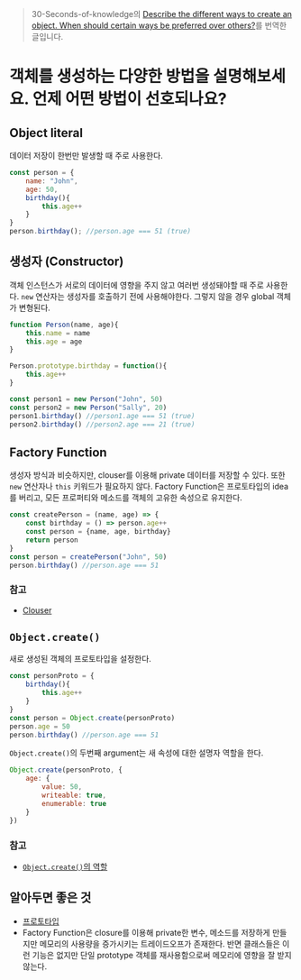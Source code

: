 > 30-Seconds-of-knowledge의 [Describe the different ways to create an object. When should certain ways be preferred over others?](https://github.com/30-seconds/30-seconds-of-interviews/blob/master/questions/object-creation.md)를 번역한 글입니다.

# 객체를 생성하는 다양한 방법을 설명해보세요. 언제 어떤 방법이 선호되나요?

## Object literal
데이터 저장이 한번만 발생할 때 주로 사용한다.

```javascript
const person = {
    name: "John",
    age: 50,
    birthday(){
        this.age++
    }
}
person.birthday(); //person.age === 51 (true)
```

## 생성자 (Constructor)
객체 인스턴스가 서로의 데이터에 영향을 주지 않고 여러번 생성돼야할 때 주로 사용한다. `new` 연산자는 생성자를 호출하기 전에  사용해야한다. 그렇지 않을 경우 global 객체가 변형된다.

```javascript
function Person(name, age){
    this.name = name
    this.age = age
}

Person.prototype.birthday = function(){
    this.age++
}

const person1 = new Person("John", 50)
const person2 = new Person("Sally", 20)
person1.birthday() //person1.age === 51 (true)
person2.birthday() //person2.age === 21 (true)
```

## Factory Function
생성자 방식과 비슷하지만, clouser를 이용해 private 데이터를 저장할 수 있다. 또한 `new` 연산자나 `this` 키워드가 필요하지 않다. Factory Function은 프로토타입의 idea를 버리고, 모든 프로퍼티와 메소드를 객체의 고유한 속성으로 유지한다. 

```javascript
const createPerson = (name, age) => {
    const birthday = () => person.age++
    const person = {name, age, birthday}
    return person
}
const person = createPerson("John", 50)
person.birthday() //person.age === 51
```

### 참고
- [Clouser](./5_clouser&scope.md)

## `Object.create()`
새로 생성된 객체의 프로토타입을 설정한다. 

```javascript
const personProto = {
    birthday(){
        this.age++
    }
}
const person = Object.create(personProto)
person.age = 50
person.birthday() //person.age === 51
```

`Object.create()`의 두번째 argument는 새 속성에 대한 설명자 역할을 한다.

```javascript
Object.create(personProto, {
    age: {
        value: 50,
        writeable: true,
        enumerable: true
    }
})
```

### 참고
- [`Object.create()`의 역할](./2_Object.create.md)

## 알아두면 좋은 것
- [프로토타입](./17_prototype.md)
- Factory Function은 closure를 이용해 private한 변수, 메소드를 저장하게 만들지만 메모리의 사용량을 증가시키는 트레이드오프가 존재한다. 반면 클래스들은 이런 기능은 없지만 단일 prototype 객체를 재사용함으로써 메모리에 영향을 잘 받지 않는다.
